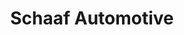 ---
title: "Schaaf Automotive"
url: /truth-or-consequences/schaaf-automotive/
shop: Autowerkstatt
---